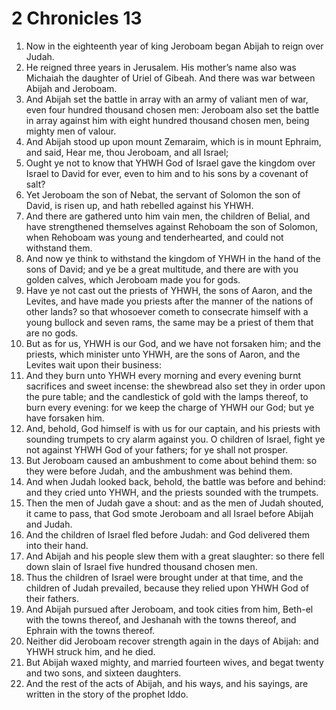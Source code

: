 ﻿# 2 Chronicles 13
1. Now in the eighteenth year of king Jeroboam began Abijah to reign over Judah. 
2. He reigned three years in Jerusalem. His mother’s name also was Michaiah the daughter of Uriel of Gibeah. And there was war between Abijah and Jeroboam. 
3. And Abijah set the battle in array with an army of valiant men of war, even four hundred thousand chosen men: Jeroboam also set the battle in array against him with eight hundred thousand chosen men, being mighty men of valour. 
4.  And Abijah stood up upon mount Zemaraim, which is in mount Ephraim, and said, Hear me, thou Jeroboam, and all Israel; 
5. Ought ye not to know that YHWH God of Israel gave the kingdom over Israel to David for ever, even to him and to his sons by a covenant of salt? 
6. Yet Jeroboam the son of Nebat, the servant of Solomon the son of David, is risen up, and hath rebelled against his YHWH. 
7. And there are gathered unto him vain men, the children of Belial, and have strengthened themselves against Rehoboam the son of Solomon, when Rehoboam was young and tenderhearted, and could not withstand them. 
8. And now ye think to withstand the kingdom of YHWH in the hand of the sons of David; and ye be a great multitude, and there are with you golden calves, which Jeroboam made you for gods. 
9. Have ye not cast out the priests of YHWH, the sons of Aaron, and the Levites, and have made you priests after the manner of the nations of other lands? so that whosoever cometh to consecrate himself with a young bullock and seven rams, the same may be a priest of them that are no gods. 
10. But as for us, YHWH is our God, and we have not forsaken him; and the priests, which minister unto YHWH, are the sons of Aaron, and the Levites wait upon their business: 
11. And they burn unto YHWH every morning and every evening burnt sacrifices and sweet incense: the shewbread also set they in order upon the pure table; and the candlestick of gold with the lamps thereof, to burn every evening: for we keep the charge of YHWH our God; but ye have forsaken him. 
12. And, behold, God himself is with us for our captain, and his priests with sounding trumpets to cry alarm against you. O children of Israel, fight ye not against YHWH God of your fathers; for ye shall not prosper. 
13.  But Jeroboam caused an ambushment to come about behind them: so they were before Judah, and the ambushment was behind them. 
14. And when Judah looked back, behold, the battle was before and behind: and they cried unto YHWH, and the priests sounded with the trumpets. 
15. Then the men of Judah gave a shout: and as the men of Judah shouted, it came to pass, that God smote Jeroboam and all Israel before Abijah and Judah. 
16. And the children of Israel fled before Judah: and God delivered them into their hand. 
17. And Abijah and his people slew them with a great slaughter: so there fell down slain of Israel five hundred thousand chosen men. 
18. Thus the children of Israel were brought under at that time, and the children of Judah prevailed, because they relied upon YHWH God of their fathers. 
19. And Abijah pursued after Jeroboam, and took cities from him, Beth-el with the towns thereof, and Jeshanah with the towns thereof, and Ephrain with the towns thereof. 
20. Neither did Jeroboam recover strength again in the days of Abijah: and YHWH struck him, and he died. 
21.  But Abijah waxed mighty, and married fourteen wives, and begat twenty and two sons, and sixteen daughters. 
22. And the rest of the acts of Abijah, and his ways, and his sayings, are written in the story of the prophet Iddo. 
